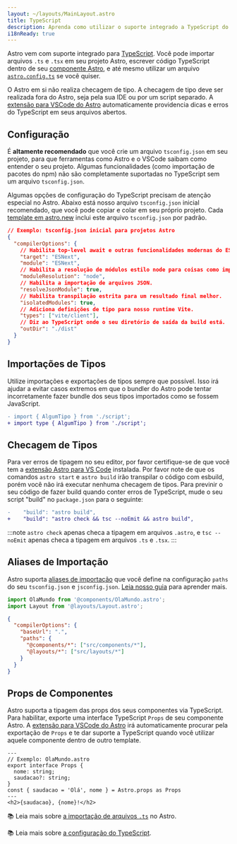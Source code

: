 ```yaml
---
layout: ~/layouts/MainLayout.astro
title: TypeScript
description: Aprenda como utilizar o suporte integrado a TypeScript do Astro.
i18nReady: true
---
```


Astro vem com suporte integrado para [TypeScript](https://www.typescriptlang.org/). Você pode importar arquivos `.ts` e `.tsx` em seu projeto Astro, escrever código TypeScript dentro de seu [componente Astro](/pt-br/core-concepts/astro-components/#o-script-do-componente), e até mesmo utilizar um arquivo [`astro.config.ts`](/pt-br/guides/configuring-astro/#o-arquivo-de-configuração-astro) se você quiser.

O Astro em si não realiza checagem de tipo. A checagem de tipo deve ser realizada fora do Astro, seja pela sua IDE ou por um script separado. A [extensão para VSCode do Astro](/pt-br/editor-setup/) automaticamente providencia dicas e erros do TypeScript em seus arquivos abertos.


## Configuração

É **altamente recomendado** que você crie um arquivo `tsconfig.json` em seu projeto, para que ferramentas como Astro e o VSCode saibam como entender o seu projeto. Algumas funcionalidades (como importação de pacotes do npm) não são completamente suportadas no TypeScript sem um arquivo `tsconfig.json`. 

Algumas opções de configuração do TypeScript precisam de atenção especial no Astro. Abaixo está nosso arquivo `tsconfig.json` inicial recomendado, que você pode copiar e colar em seu próprio projeto. Cada [template em astro.new](https://astro.new/) inclui este arquivo `tsconfig.json` por padrão.

```json
// Exemplo: tsconfig.json inicial para projetos Astro
{
  "compilerOptions": {
    // Habilita top-level await e outras funcionalidades modernas do ESM.
    "target": "ESNext",
    "module": "ESNext",
    // Habilita a resolução de módulos estilo node para coisas como importações de pacotes do npm.
    "moduleResolution": "node",
    // Habilita a importação de arquivos JSON.
    "resolveJsonModule": true,
    // Habilita transpilação estrita para um resultado final melhor.
    "isolatedModules": true,
    // Adiciona definições de tipo para nosso runtime Vite.
    "types": ["vite/client"],
    // Diz ao TypeScript onde o seu diretório de saída da build está.
    "outDir": "./dist"
  }
}
```

## Importações de Tipos

Utilize importações e exportações de tipos sempre que possível. Isso irá ajudar a evitar casos extremos em que o bundler do Astro pode tentar incorretamente fazer bundle dos seus tipos importados como se fossem JavaScript.

```diff
- import { AlgumTipo } from './script';
+ import type { AlgumTipo } from './script';
```

## Checagem de Tipos

Para ver erros de tipagem no seu editor, por favor certifique-se de que você tem a [extensão Astro para VS Code](/pt-br/editor-setup/) instalada. Por favor note de que os comandos `astro start` e `astro build` irão transpilar o código com esbuild, porém você não irá executar nenhuma checagem de tipos. Para previnir o seu código de fazer build quando conter erros de TypeScript, mude o seu script "build" no `package.json` para o seguinte:

```diff
-    "build": "astro build",
+    "build": "astro check && tsc --noEmit && astro build",
```

:::note
`astro check` apenas checa a tipagem em arquivos `.astro`, e `tsc --noEmit` apenas checa a tipagem em arquivos `.ts` e `.tsx`.
:::

## Aliases de Importação

Astro suporta [aliases de importação](/pt-br/guides/aliases/) que você define na configuração `paths` do seu `tsconfig.json` e `jsconfig.json`. [Leia nosso guia](/pt-br/guides/aliases/) para aprender mais.

```ts
import OlaMundo from '@components/OlaMundo.astro';
import Layout from '@layouts/Layout.astro';
```

```json
{
  "compilerOptions": {
    "baseUrl": ".",
    "paths": {
      "@components/*": ["src/components/*"],
      "@layouts/*": ["src/layouts/*"]
    }
  }
}
```

## Props de Componentes

Astro suporta a tipagem das props dos seus componentes via TypeScript. Para habilitar, exporte uma interface TypeScript `Props` de seu componente Astro. A [extensão para VSCode do Astro](/pt-br/editor-setup/) irá automaticamente procurar pela exportação de `Props` e te dar suporte a TypeScript quando você utilizar aquele componente dentro de outro template. 

```astro
---
// Exemplo: OlaMundo.astro
export interface Props {
  nome: string;
  saudacao?: string;
}
const { saudacao = 'Olá', nome } = Astro.props as Props
---
<h2>{saudacao}, {nome}!</h2>
```


📚 Leia mais sobre [a importação de arquivos `.ts`](/pt-br/guides/imports/#typescript) no Astro.

📚 Leia mais sobre [a configuração do TypeScript](https://www.typescriptlang.org/tsconfig/).
